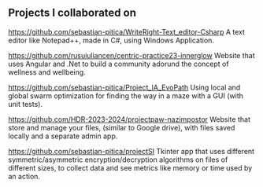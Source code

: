 ## Projects I collaborated on
https://github.com/sebastian-pitica/WriteRight-Text_editor-Csharp
A text editor like Notepad++, made in C#, using Windows Application.

https://github.com/rusuiuliancen/centric-practice23-innerglow 
Website that uses Angular and .Net to build a community adorund the concept of wellness and wellbeing.

https://github.com/sebastian-pitica/Proiect_IA_EvoPath 
Using local and global swarm optimization for finding the way in a maze with a GUI (with unit tests).

https://github.com/HDR-2023-2024/proiectpaw-nazimpostor
Website that store and manage your files, (similar to Google drive), with files saved locally and a separate
admin app.

https://github.com/sebastian-pitica/proiectSI
Tkinter app that uses different symmetric/asymmetric encryption/decryption algorithms on files of different sizes,
to collect data and see metrics like memory or time used by an action.
